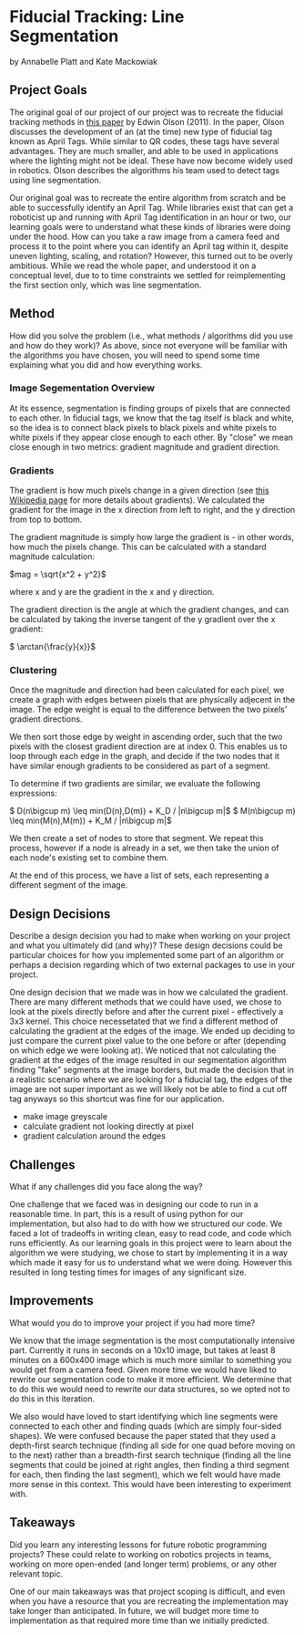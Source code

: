 # Fiducial Tracking: Line Segmentation
by Annabelle Platt and Kate Mackowiak 

## Project Goals
The original goal of our project of our project was to recreate the fiducial tracking methods in [this paper](https://april.eecs.umich.edu/media/pdfs/olson2011tags.pdf) by Edwin Olson (2011). In the paper, Olson discusses the development of an (at the time) new type of fiducial tag known as April Tags. While similar to QR codes, these tags have several advantages. They are much smaller, and able to be used in applications where the lighting might not be ideal. These have now become widely used in robotics. Olson describes the algorithms his team used to detect tags using line segmentation. 

Our original goal was to recreate the entire algorithm from scratch and be able to successfully identify an April Tag. While libraries exist that can get a roboticist up and running with April Tag identification in an hour or two, our learning goals were to understand what these kinds of libraries were doing under the hood. How can you take a raw image from a camera feed and process it to the point where you can identify an April tag within it, despite uneven lighting, scaling, and rotation? However, this turned out to be overly ambitious. While we read the whole paper, and understood it on a conceptual level, due to to time constraints we settled for reimplementing the first section only, which was line segmentation.

## Method
How did you solve the problem (i.e., what methods / algorithms did you use and how do they work)? As above, since not everyone will be familiar with the algorithms you have chosen, you will need to spend some time explaining what you did and how everything works.

### Image Segementation Overview
At its essence, segmentation is finding groups of pixels that are connected to each other. In fiducial tags, we know that the tag itself is black and white, so the idea  is to connect black pixels to black pixels and white pixels to white pixels if they appear close enough to each other. By "close" we mean close enough in two metrics: gradient magnitude and gradient direction. 

### Gradients 
The gradient is how much pixels change in a given direction (see [this Wikipedia page](https://en.wikipedia.org/wiki/Image_gradient) for more details about gradients). We calculated the gradient for the image in the x direction from left to right, and the y direction from top to bottom. 

The gradient magnitude is simply how large the gradient is - in other words, how much the pixels change. This can be calculated with a standard magnitude calculation: 

$mag = \sqrt{x^2 + y^2}$

where x and y are the gradient in the x and y direction. 

The gradient direction is the angle at which the gradient changes, and can be calculated by taking the inverse tangent of the y gradient over the x gradient: 

$ \arctan{\frac{y}{x}}$

### Clustering
Once the magnitude and direction had been calculated for each pixel, we create a graph with edges between pixels that are physically adjecent in the image. The edge weight is equal to the difference between the two pixels' gradient directions. 

We then sort those edge by weight in ascending order, such that the two pixels with the closest gradient direction are at index 0. This enables us to loop through each edge in the graph, and decide if the two nodes that it have similar enough gradients to be considered as part of a segment. 

To determine if two gradients are similar, we evaluate the following expressions:

$ D(n\bigcup m) \leq min(D(n),D(m)) + K_D / |n\bigcup m|$
$ M(n\bigcup m) \leq min(M(n),M(m)) + K_M / |n\bigcup m|$


We then create a set of nodes to store that segment. We repeat this process, however if a node is already in a set, we then take the union of each node's existing set to combine them. 

At the end of this process, we have a list of sets, each representing a different segment of the image. 

## Design Decisions 
Describe a design decision you had to make when working on your project and what you ultimately did (and why)? These design decisions could be particular choices for how you implemented some part of an algorithm or perhaps a decision regarding which of two external packages to use in your project.

One design decision that we made was in how we calculated the gradient. There are many different methods that we could have used, we chose to look at the pixels directly before and after the current pixel - effectively a 3x3 kernel. This choice necessetated that we find a different method of calculating the gradient at the edges of the image. We ended up deciding to just compare the current pixel value to the one before or after (depending on which edge we were looking at). We noticed that not calculating the gradient at the edges of the image resulted in our segmentation algorithm finding "fake" segments at the image borders, but made the decision that in a realistic scenario where we are looking for a fiducial tag, the edges of the image are not super important as we will likely not be able to find a cut off tag anyways so this shortcut was fine for our application.

- make image greyscale 
- calculate gradient not looking directly at pixel
- gradient calculation around the edges 

## Challenges 
What if any challenges did you face along the way?

One challenge that we faced was in designing our code to run in a reasonable time. In part, this is a result of using python for our implementation, but also had to do with how we structured our code. We faced a lot of tradeoffs in writing clean, easy to read code, and code which runs efficiently. As our learning goals in this project were to learn about the algorithm we were studying, we chose to start by implementing it in a way which made it easy for us to understand what we were doing. However this resulted in long testing times for images of any significant size. 

## Improvements 
What would you do to improve your project if you had more time?

We know that the image segmentation is the most computationally intensive part. Currently it runs in seconds on a 10x10 image, but takes at least 8 minutes on a 600x400 image which is much more similar to something you would get from a camera feed. Given more time we would have liked to rewrite our segmentation code to make it more efficient. We determine that to do this we would need to rewrite our data structures, so we opted not to do this in this iteration. 

We also would have loved to start identifying which line segments were connected to each other and finding quads (which are simply four-sided shapes). We were confused because the paper stated that they used a depth-first search technique (finding all side for one quad before moving on to the next) rather than a breadth-first search technique (finding all the line segments that could be joined at right angles, then finding a third segment for each, then finding the last segment), which we felt would have made more sense in this context. This would have been interesting to experiment with. 

## Takeaways 
Did you learn any interesting lessons for future robotic programming projects? These could relate to working on robotics projects in teams, working on more open-ended (and longer term) problems, or any other relevant topic.

One of our main takeaways was that project scoping is difficult, and even when you have a resource that you are recreating the implementation may take longer than anticipated. In future, we will budget more time to implementation as that required more time than we initially predicted.